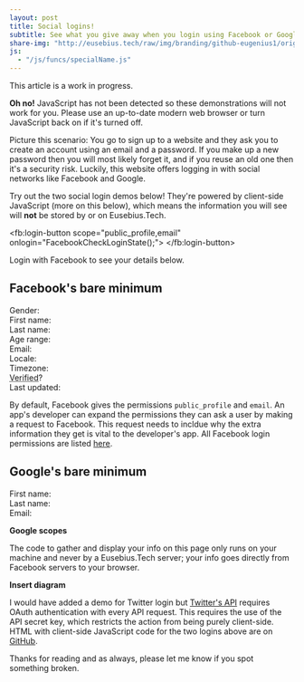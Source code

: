 ```yaml
---
layout: post
title: Social logins!
subtitle: See what you give away when you login using Facebook or Google
share-img: "http://eusebius.tech/raw/img/branding/github-eugenius1/original.png"
js:
  - "/js/funcs/specialName.js"
---
```


<div class="alert alert-warning" role="alert">This article is a work in progress.</div>

<noscript><div class="alert alert-danger" role="alert"><strong>Oh no!</strong> JavaScript has not been detected so these demonstrations will not work for you. Please use an up-to-date modern web browser or turn JavaScript back on if it's turned off.</div></noscript>

Picture this scenario: You go to sign up to a website and they ask you to create an account using an email and a password. If you make up a new password then you will most likely forget it, and if you reuse an old one then it's a security risk. Luckily, this website offers logging in with social networks like Facebook and Google.

Try out the two social login demos below! They're powered by client-side JavaScript (more on this below), which means the information you will see will **not** be stored by or on Eusebius.Tech.

<script type="text/javascript">
<!--
  // This is called with the results from from FB.getLoginStatus().
  function statusChangeCallback(response) {
    console.log('statusChangeCallback');
    console.log(response);
    // The response object is returned with a status field that lets the
    // app know the current login status of the person.
    // Full docs on the response object can be found in the documentation
    // for FB.getLoginStatus().
    if (response.status === 'connected') {
      // Logged into your app and Facebook.
      testAPI();
    } else if (response.status === 'not_authorized') {
      // The person is logged into Facebook, but not your app.
      var alertDiv = document.getElementById('facebook-thanks-name');
      alertDiv.className = 'alert alert-danger';
      alertDiv.innerHTML = 'Please authorise Eusebius.Tech with your Facebook';
    } else {
      // The person is not logged into Facebook, so we're not sure if
      // they are logged into this app or not.
      var alertDiv = document.getElementById('facebook-thanks-name');
      alertDiv.className = 'alert alert-danger';
      alertDiv.innerHTML = 'Please log into Facebook.';
    }
  }

  // This function is called when someone finishes with the Login
  // Button.  See the onlogin handler attached to it in the sample
  // code below.
  function FacebookCheckLoginState() {
    FB.getLoginStatus(function(response) {
      statusChangeCallback(response);
    });
  }

  window.fbAsyncInit = function() {
  FB.init({
    appId      : '1009749102479073',
    cookie     : true,  // enable cookies to allow the server to access 
                        // the session
    xfbml      : true,  // parse social plugins on this page
    version    : 'v2.7' // use graph api version
  });

  // Now that we've initialized the JavaScript SDK, we call 
  // FB.getLoginStatus().  This function gets the state of the
  // person visiting this page and can return one of three states to
  // the callback you provide.  They can be:
  //
  // 1. Logged into your app ('connected')
  // 2. Logged into Facebook, but not your app ('not_authorized')
  // 3. Not logged into Facebook and can't tell if they are logged into
  //    your app or not.
  //
  // These three cases are handled in the callback function.

  FB.getLoginStatus(function(response) {
    statusChangeCallback(response);
  });

  };

  // Load the SDK asynchronously
  (function(d, s, id) {
    var js, fjs = d.getElementsByTagName(s)[0];
    if (d.getElementById(id)) return;
    js = d.createElement(s); js.id = id;
    js.src="https://connect.facebook.net/en_US/sdk.js";
    fjs.parentNode.insertBefore(js, fjs);
  }(document, 'script', 'facebook-jssdk'));

  String.prototype.capitalizeFirstLetter = function() {
    return this.charAt(0).toUpperCase() + this.slice(1);
  }

  // Here we run a very simple test of the Graph API after login is
  // successful.  See statusChangeCallback() for when this call is made.
  function testAPI() {   
    console.log('Welcome!  Fetching your information.... ');
    FB.api('/me', {fields: 'email,cover,name,first_name,last_name,age_range,gender,locale,picture,timezone,updated_time,verified'}, function(response) {
      console.log('Successful Facebook login for: ' + response.name);
      var alertDiv = document.getElementById('facebook-thanks-name')

      alertDiv.innerHTML = 'Thanks, ' + specialName(response.name, response.first_name);
      alertDiv.className = 'alert alert-success';
      // document.getElementById('facebook-card-title').innerHTML = response.name;
      document.getElementById('facebook-cover').innerHTML = '<div class="big-img intro-header" style="background-image: url(&quot;' + response.cover.source + '&quot;);"><div class="page-heading"><h2>' + response.name + '</h2></div></div>';

      document.getElementById('facebook-picture').innerHTML =
        '<img src="https://graph.facebook.com/v2.7/' + response.id + '/picture?type=large" alt="Your Facebook Profile Picture" title="You!">';
      document.getElementById('facebook-gender').innerHTML = response.gender.capitalizeFirstLetter();
      document.getElementById('facebook-firstname').innerHTML = response.first_name;
      document.getElementById('facebook-lastname').innerHTML = response.last_name;
      
      age_min = response.age_range.min;
      age_max = response.age_range.max;
      if( age_min === undefined && age_max === undefined) age_range = '';
      else if( age_min === undefined) age_range = '&le;' + age_max;
      else if( age_max === undefined) age_range = '&ge;' + age_min;
      else age_range = age_min + '-' + age_max;
      document.getElementById('facebook-agerange').innerHTML = age_range;
      document.getElementById('facebook-email').innerHTML = response.email;
      document.getElementById('facebook-locale').innerHTML = 
        '<a href="http://lh.2xlibre.net/locale/' + response.locale + '/">' + response.locale + '</a>';
      
      timezone = response.timezone
      if(timezone >= 0) timezone = '+' + timezone;
      timezone = 'UTC' + timezone;
      document.getElementById('facebook-timezone').innerHTML = '<a href="https://en.wikipedia.org/wiki/' + timezone + '">' + timezone + '</a>';
      document.getElementById('facebook-verified').innerHTML = 
      '<i class="fa fa-' + (response.verified? 'check':'times') + '" aria-hidden="true"></span><span class="sr-only">' + response.verified + '</span>';
      document.getElementById('facebook-lastupdated').innerHTML = new Date(response.updated_time);
      console.log(response);

    });
  }
//->
</script>

<fb:login-button scope="public_profile,email" onlogin="FacebookCheckLoginState();">
</fb:login-button>

<div class="alert alert-info" role="alert" id="facebook-thanks-name">Login with Facebook to see your details below.</div>

<div class="row">
  <div class="jumbotron col-sm-10 col-sm-offset-1" id="facebook-card">
    <h2 class="text-center" id="facebook-card-title">Facebook's bare minimum</h2>
    <div class="row" id="facebook-cover"></div>
    <div class="row" id="facebook-picture"></div>
    <div class="row">
      <div class="col-sm-4">Gender: </div><strong>
      <div class="col-sm-8" id="facebook-gender"></div></strong>
    </div>
    <div class="row">
      <div class="col-sm-4">First name: </div><strong>
      <div class="col-sm-8" id="facebook-firstname"></div></strong>
    </div>
    <div class="row">
      <div class="col-sm-4">Last name: </div><strong>
      <div class="col-sm-8" id="facebook-lastname"></div></strong>
    </div>
    <div class="row">
      <div class="col-sm-4">Age range: </div><strong>
      <div class="col-sm-8" id="facebook-agerange"></div></strong>
    </div>
    <div class="row">
      <div class="col-sm-4">Email: </div><strong>
      <div class="col-sm-8" id="facebook-email"></div></strong>
    </div>
    <div class="row">
      <div class="col-sm-4">Locale: </div><strong>
      <div class="col-sm-8" id="facebook-locale"></div></strong>
    </div>
    <div class="row">
      <div class="col-sm-4">Timezone: </div><strong>
      <div class="col-sm-8" id="facebook-timezone"></div></strong>
    </div>
    <div class="row">
      <div class="col-sm-4">
        <abbr title="Someone is considered verified if they take any of the following actions:
          Register for mobile,
          Confirm their account via SMS,
          Enter a valid credit card">Verified</abbr>? </div><strong>
      <div class="col-sm-8" id="facebook-verified"></div></strong>
    </div>
    <div class="row">
      <div class="col-sm-4">Last updated: </div><strong>
      <div class="col-sm-8" id="facebook-lastupdated"></div></strong>
    </div>
  </div>
</div>

By default, Facebook gives the permissions `public_profile` and `email`. An app's developer can expand the permissions they can ask a user by making a request to Facebook. This request needs to incldue why the extra information they get is vital to the developer's app. All Facebook login permissions are listed [here](https://developers.facebook.com/docs/facebook-login/permissions).

<script src="https://apis.google.com/js/platform.js" async defer></script>
<script type="text/javascript">
<!--
function GoogleOnSignIn(googleUser) {
  // https://developers.google.com/identity/sign-in/web/reference#googleusergetbasicprofile
  var profile = googleUser.getBasicProfile();
  var response = {};
  response.id = profile.getId(); // Do not send to your backend! Use an ID token instead.
  response.name = profile.getName();
  response.picture = profile.getImageUrl();
  response.email = profile.getEmail(); // This is null if the 'email' scope is not present.
  response.first_name = profile.getGivenName();
  response.last_name = profile.getFamilyName();
  console.log('Successful Google login for: ' + response.name);

  // document.getElementById('google-thanks-name').innerHTML = 'Thanks, ' + specialName(response.name, response.first_name);
  document.getElementById('google-card-title').innerHTML = response.name;
  document.getElementById('google-picture').innerHTML =
    '<img src="' + response.picture + '" alt="Your Google Profile Picture" title="You!">';
  document.getElementById('google-firstname').innerHTML = response.first_name;
  document.getElementById('google-lastname').innerHTML = response.last_name;
  document.getElementById('google-email').innerHTML = response.email;
}
//->
</script>
<div class="g-signin2" data-onsuccess="GoogleOnSignIn"></div>

<div class="row">
  <div class="jumbotron col-sm-10 col-sm-offset-1" id="google-card">
    <h2 class="text-center" id="google-card-title">Google's bare minimum</h2>
    <div class="row" id="google-picture"></div>
    <div class="row">
      <div class="col-sm-4">First name: </div><strong>
      <div class="col-sm-8" id="google-firstname"></div></strong>
    </div>
    <div class="row">
      <div class="col-sm-4">Last name: </div><strong>
      <div class="col-sm-8" id="google-lastname"></div></strong>
    </div>
    <div class="row">
      <div class="col-sm-4">Email: </div><strong>
      <div class="col-sm-8" id="google-email"></div></strong>
    </div>
  </div>
</div>

**Google scopes**

The code to gather and display your info on this page only runs on your machine and never by a Eusebius.Tech server; your info goes directly from Facebook servers to your browser.

**Insert diagram**

I would have added a demo for Twitter login but [Twitter's API](https://dev.twitter.com/web/sign-in/implementing) requires OAuth authentication with every API request. This requires the use of the API secret key, which restricts the action from being purely client-side. HTML with client-side JavaScript code for the two logins above are on [GitHub](https://github.com/eugenius1/social-login-demos "social-login-demos").

Thanks for reading and as always, please let me know if you spot something broken.
